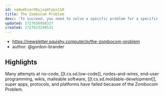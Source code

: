 ```yaml
---
id: xqdwdkiec90yjxq4typx110
title: The Zombocom Problem
desc: 'To succeed, you need to solve a specific problem for a specific user and find specific product-market fit.'
updated: 1727656958327
created: 1727623240531
---
```


- https://newsletter.squishy.computer/p/the-zombocom-problem
- author: @gordon-brander


## Highlights

Many attempts at no-code, [[t.cs.sd.low-code]], nodes-and-wires, end-user programming, wikis, malleable software, [[t.cs.sd.moldable-development]], super apps, protocols, and platforms have failed because of the Zombocom Problem.